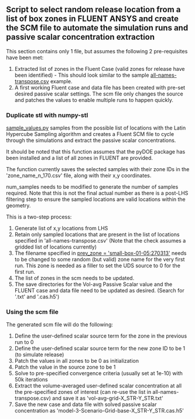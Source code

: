 ## Script to select random release location from a list of box zones in FLUENT ANSYS and create the SCM file to automate the simulation runs and passive scalar concentration extraction

This section contains only 1 file, but assumes the following 2 pre-requisites have been met:
1) Extracted list of zones in the Fluent Case (valid zones for release have been identified) - This should look similar to the sample [all-names-transpose.csv](https://github.com/ooichinchun/PassiveScalar_BatchRuns_w_Fluent/blob/main/Select_RandLoc_Create_scm_for_Fluent/all-names-transpose.csv) example.
2) A first working Fluent case and data file has been created with pre-set desired passive scalar settings. The scm file only changes the source and patches the values to enable multiple runs to happen quickly.

### Duplicate stl with numpy-stl
[sample_values.py](https://github.com/ooichinchun/PassiveScalar_BatchRuns_w_Fluent/blob/main/Select_RandLoc_Create_scm_for_Fluent/sample_values.py) samples from the possible list of locations with the Latin Hypercube Sampling algorithm and creates a Fluent SCM file to cycle through the simulations and extract the passive scalar concentrations.

It should be noted that this function assumes that the pyDOE package has been installed and a list of all zones in FLUENT are provided.

The function currently saves the selected samples with their zone IDs in the 'zone_name_n_170.csv' file, along with their x,y coordinates.

num_samples needs to be modified to generate the number of samples required. Note that this is not the final actual number as there is a post-LHS filtering step to ensure the sampled locations are valid locations within the geometry.

This is a two-step process:
1) Generate list of x,y locations from LHS
2) Retain only sampled locations that are present in the list of locations specified in 'all-names-transpose.csv' (Note that the check assumes a gridded list of locations currently)
3) The filename specified in <u>prev_zone = 'small-box-01-05:270313'</u> needs to be changed to some random (but valid) zone name for the very first run. This zone is needed as a filler to set the UDS source to 0 for the first run.
4) The list of zones in the scm needs to be updated.
5) The save directories for the Vol-avg Passive Scalar value and the FLUENT case and data file need to be updated as desired. (Search for '.txt' and '.cas.h5')



### Using the scm file
The generated scm file will do the following:
1) Define the user-defined scalar source term for the zone in the previous run to 0
2) Define the user-defined scalar source term for the new zone ID to be 1 (to simulate release)
3) Patch the values in all zones to be 0 as initialization
4) Patch the value in the source zone to be 1
5) Solve to pre-specified convergence criteria (usually set at 1e-10) with 50k iterations
6) Extract the volume-averaged user-defined scalar concentration at all the pre-specified zones of interest (can re-use the list in all-names-transpose.csv) and save it as 'vol-avg-grid-X_STR-Y_STR.txt'
7) Save the new case and data file with solved passive scalar concentration as 'model-3-Scenario-Grid-base-X_STR-Y_STR.cas.h5'

